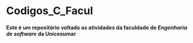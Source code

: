 # Codigos_C_Facul
#### Este é um repositório voltado as atividades da faculdade de <em>Engenharia de software</em> da Unicesumar
